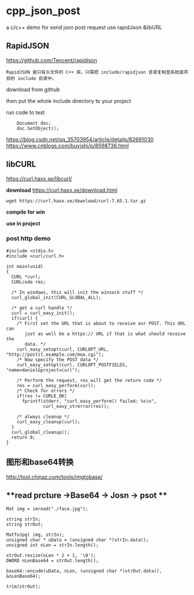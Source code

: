 # cpp_json_post
a c/c++ demo for  send json post request use rapidJson &libURL



## RapidJSON
https://github.com/Tencent/rapidjson


```
RapidJSON 是只有头文件的 C++ 库。只需把 include/rapidjson 目录复制至系统或项目的 include 目录中。
```


download from github 

then put the whole include directory  to your project

run code to test 


```
	Document doc;
	doc.SetObject();		
```

https://blog.csdn.net/qq_35703954/article/details/82691030
https://www.cnblogs.com/buyishi/p/8598736.html



## libCURL
https://curl.haxx.se/libcurl/

**download**
https://curl.haxx.se/download.html


```
wget https://curl.haxx.se/download/curl-7.65.1.tar.gz
```
**compile for win**


**use in project**

### post http demo

```
#include <stdio.h>
#include <curl/curl.h>
 
int main(void)
{
  CURL *curl;
  CURLcode res;
 
  /* In windows, this will init the winsock stuff */ 
  curl_global_init(CURL_GLOBAL_ALL);
 
  /* get a curl handle */ 
  curl = curl_easy_init();
  if(curl) {
    /* First set the URL that is about to receive our POST. This URL can
       just as well be a https:// URL if that is what should receive the
       data. */ 
    curl_easy_setopt(curl, CURLOPT_URL, "http://postit.example.com/moo.cgi");
    /* Now specify the POST data */ 
    curl_easy_setopt(curl, CURLOPT_POSTFIELDS, "name=daniel&project=curl");
 
    /* Perform the request, res will get the return code */ 
    res = curl_easy_perform(curl);
    /* Check for errors */ 
    if(res != CURLE_OK)
      fprintf(stderr, "curl_easy_perform() failed: %s\n",
              curl_easy_strerror(res));
 
    /* always cleanup */ 
    curl_easy_cleanup(curl);
  }
  curl_global_cleanup();
  return 0;
}
```




## 图形和base64转换
http://tool.chinaz.com/tools/imgtobase/


## **read prcture ->Base64 -> Josn  -> psot **


```
Mat img = imread("./face.jpg");

string strIn;
string strOut;

MatToJpg( img, strIn);
unsigned char * uData = (unsigned char *)strIn.data();
unsigned int nLen = strIn.length();

strOut.resize(nLen * 2 + 1, '\0');
DWORD nLenBase64 = strOut.length();

base64::encode(uData, nLen, (unsigned char *)strOut.data(), &nLenBase64);

trim(strOut);




```




